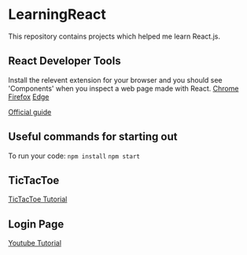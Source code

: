 ﻿# LearningReact
This repository contains projects which helped me learn React.js.

## React Developer Tools
Install the relevent extension for your browser and you should see 'Components' when you inspect a web page made with React.
[Chrome](https://chrome.google.com/webstore/detail/react-developer-tools/fmkadmapgofadopljbjfkapdkoienihi?hl=en)
[Firefox](https://addons.mozilla.org/en-US/firefox/addon/react-devtools/)
[Edge](https://microsoftedge.microsoft.com/addons/detail/react-developer-tools/gpphkfbcpidddadnkolkpfckpihlkkil)

[Official guide](https://react.dev/learn/react-developer-tools)

## Useful commands for starting out
To run your code:
`npm install`
`npm start`

## TicTacToe
[TicTacToe Tutorial](https://react.dev/learn/tutorial-tic-tac-toe)

## Login Page
[Youtube Tutorial](https://www.youtube.com/watch?v=Y-XW9m8qOis)

